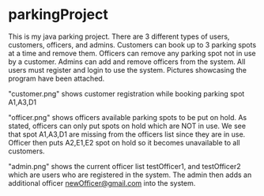 # parkingProject
This is my java parking project. There are 3 different types of users, customers, officers, and admins. Customers can book up to 3 parking spots at a time and remove them.
Officers can remove any parking spot not in use by a customer. Admins can add and remove officers from the system. All users must register and login to use the system.
Pictures showcasing the program have been attached. 

"customer.png" shows customer registration while booking parking spot A1,A3,D1

"officer.png" shows officers available parking spots to be put on hold. As stated, officers can only put spots on hold which are NOT in use. We see that spot A1,A3,D1 are missing from the officers list since they are in use. Officer then puts A2,E1,E2 spot on hold so it becomes unavailable to all customers.

"admin.png" shows the current officer list testOfficer1, and testOfficer2 which are users who are registered in the system. The admin then adds an additional officer newOfficer@gmail.com into the system. 
